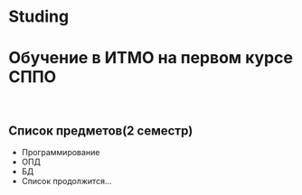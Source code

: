 # Studing
<h1>Обучение в ИТМО на первом курсе СППО</h1>
<br>
<h2>Список предметов(2 семестр)</h2>
<ul>
<li>Программирование
<li>ОПД
<li>БД
<li>Список продолжится...
</ul>
